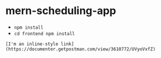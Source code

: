 # mern-scheduling-app

- ```npm install```
- ```cd frontend npm install```

```[I'm an inline-style link](https://documenter.getpostman.com/view/3610772/UVyoVxfZ)```